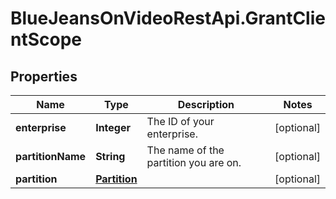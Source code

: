 # BlueJeansOnVideoRestApi.GrantClientScope

## Properties
Name | Type | Description | Notes
------------ | ------------- | ------------- | -------------
**enterprise** | **Integer** | The ID of your enterprise. | [optional] 
**partitionName** | **String** | The name of the partition you are on. | [optional] 
**partition** | [**Partition**](Partition.md) |  | [optional] 


